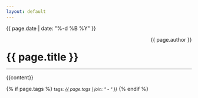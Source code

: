 ```yaml
---
layout: default
---
```


{{ page.date | date: "%-d %B %Y" }}

<div style="text-align:left; margin-bottom: -18px;">
    <h1 style="display: inline-block;">{{ page.title }}</h1>
    <span style="float:right;">
        {{ page.author }}
    </span>
</div>
<hr>
{{content}}

{% if page.tags %}
  <small>tags: <em>{{ page.tags | join: "</em> - <em>" }}</em></small>
{% endif %}
